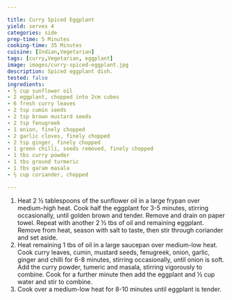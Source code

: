 ```yaml
---

title: Curry Spiced Eggplant
yield: serves 4
categories: side
prep-time: 5 Minutes
cooking-time: 35 Minutes
cuisine: [Indian,Vegetarian]
tags: [curry,Vegetarian, eggplant]
image: images/curry-spiced-eggplant.jpg
description: Spiced eggplant dish.
tested: false
ingredients:
- ½ cup sunflower oil
- 2 eggplant, chopped into 2cm cubes
- 6 fresh curry leaves
- 2 tsp cumin seeds
- 2 tsp brown mustard seeds
- 2 tsp fenugreek
- 1 onion, finely chopped
- 2 garlic cloves, finely chopped
- 2 tsp ginger, finely chopped
- 1 green chilli, seeds removed, finely chopped
- 1 tbs curry powder
- 1 tbs ground turmeric
- 1 tbs garam masala
- ½ cup coriander, chopped

---
```




1. Heat 2 ½ tablespoons of the sunflower oil in a large frypan over medium-high heat. Cook half the eggplant for 3-5 minutes, stirring occasionally, until golden brown and tender. Remove and drain on paper towel. Repeat with another 2 ½ tbs of oil and remaining eggplant. Remove from heat, season with salt to taste, then stir through coriander and set aside.
2. Heat remaining 1 tbs of oil in a large saucepan over medium-low heat. Cook curry leaves, cumin, mustard seeds, fenugreek, onion, garlic, ginger and chilli for 6-8 minutes, stirring occasionally, until onion is soft. Add the curry powder, tumeric and masala, stirring vigorously to combine. Cook for a further minute then add the eggplant and ½ cup water and stir to combine.
3. Cook over a medium-low heat for 8-10 minutes until eggplant is tender.
